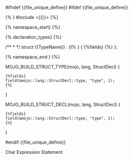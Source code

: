 #ifndef {{file_unique_define}}
#ifdef {{file_unique_define}}

{% }
#include <{{}}>
{%}

{% namespace_start}
{%}

{% declaration_types}
{%}

/**
 *
 */
struct {{TypeName}} : {l% } {
    {%fields}
    {%}
};

{% namespace_end }
{%}

MOJO_BUILD_STRUCT_TYPE(mojo, lang, StructDecl) {

    {%fields}
    field(&mojo::lang::StructDecl::type, "type", 1);
    {%}
}

MOJO_BUILD_STRUCT_DECL(mojo, lang, StructDecl) {

    {%fields}
    field(&mojo::lang::StructDecl::type, "type", 1);
    {%}
}

#endif {{file_unique_define}}


  Char Expression Statement